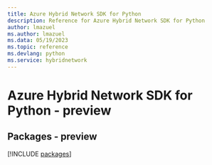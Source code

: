 ```yaml
---
title: Azure Hybrid Network SDK for Python
description: Reference for Azure Hybrid Network SDK for Python
author: lmazuel
ms.author: lmazuel
ms.data: 05/19/2023
ms.topic: reference
ms.devlang: python
ms.service: hybridnetwork
---
```

# Azure Hybrid Network SDK for Python - preview
## Packages - preview
[!INCLUDE [packages](hybrid-network-index.md)]